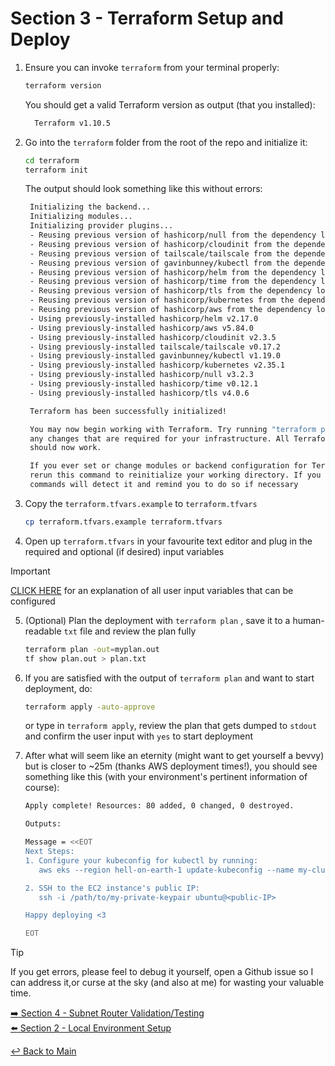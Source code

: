 # Section 3 - Terraform Setup and Deploy

1. Ensure you can invoke ```terraform``` from your terminal properly:

   ```bash
   terraform version
   ```

   You should get a valid Terraform version as output (that you installed):

   ```bash
     Terraform v1.10.5
   ```

2. Go into the ```terraform``` folder from the root of the repo and initialize it:

   ```bash
   cd terraform
   terraform init
   ```

   The output should look something like this without errors:

   ```bash
    Initializing the backend...
    Initializing modules...
    Initializing provider plugins...
    - Reusing previous version of hashicorp/null from the dependency lock file
    - Reusing previous version of hashicorp/cloudinit from the dependency lock file
    - Reusing previous version of tailscale/tailscale from the dependency lock file
    - Reusing previous version of gavinbunney/kubectl from the dependency lock file
    - Reusing previous version of hashicorp/helm from the dependency lock file
    - Reusing previous version of hashicorp/time from the dependency lock file
    - Reusing previous version of hashicorp/tls from the dependency lock file
    - Reusing previous version of hashicorp/kubernetes from the dependency lock file
    - Reusing previous version of hashicorp/aws from the dependency lock file
    - Using previously-installed hashicorp/helm v2.17.0
    - Using previously-installed hashicorp/aws v5.84.0
    - Using previously-installed hashicorp/cloudinit v2.3.5
    - Using previously-installed tailscale/tailscale v0.17.2
    - Using previously-installed gavinbunney/kubectl v1.19.0
    - Using previously-installed hashicorp/kubernetes v2.35.1
    - Using previously-installed hashicorp/null v3.2.3
    - Using previously-installed hashicorp/time v0.12.1
    - Using previously-installed hashicorp/tls v4.0.6

    Terraform has been successfully initialized!

    You may now begin working with Terraform. Try running "terraform plan" to see
    any changes that are required for your infrastructure. All Terraform commands
    should now work.

    If you ever set or change modules or backend configuration for Terraform,
    rerun this command to reinitialize your working directory. If you forget, other
    commands will detect it and remind you to do so if necessary
   ```

3. Copy the ```terraform.tfvars.example``` to ```terraform.tfvars```

   ```bash
   cp terraform.tfvars.example terraform.tfvars
   ```

4. Open up ```terraform.tfvars``` in your favourite text editor and plug in the required and optional (if desired) input variables
> [!IMPORTANT]
> [CLICK HERE](section-3.1-inputs.md) for an explanation of all user input variables that can be configured  

5. (Optional) Plan the deployment with ```terraform plan``` , save it to a human-readable `txt` file and review the plan fully

   ```bash
   terraform plan -out=myplan.out
   tf show plan.out > plan.txt
   ```

6. If you are satisfied with the output of ```terraform plan``` and want to start deployment, do:

   ```bash
   terraform apply -auto-approve
   ```

   or type in ```terraform apply```, review the plan that gets dumped to `stdout` and confirm the user input with `yes` to start deployment

7. After what will seem like an eternity (might want to get yourself a bevvy) but is closer to ~25m (thanks AWS deployment times!), you should see something like this (with your environment's pertinent information of course):

   ```bash
   Apply complete! Resources: 80 added, 0 changed, 0 destroyed.

   Outputs:

   Message = <<EOT
   Next Steps:
   1. Configure your kubeconfig for kubectl by running:
      aws eks --region hell-on-earth-1 update-kubeconfig --name my-cluster-name --alias my-cluster-name

   2. SSH to the EC2 instance's public IP:
      ssh -i /path/to/my-private-keypair ubuntu@<public-IP>

   Happy deploying <3

   EOT
   ```

> [!TIP]
> If you get errors, please feel to debug it yourself, open a Github issue so I can address it,or curse at the sky (and also at me) for wasting your valuable time. 

[:arrow_right: Section 4 - Subnet Router Validation/Testing](section-4-sr-validation.md)  
[:arrow_left: Section 2 - Local Environment Setup](section-2-local-env.md)

[:leftwards_arrow_with_hook: Back to Main](../README.md)
